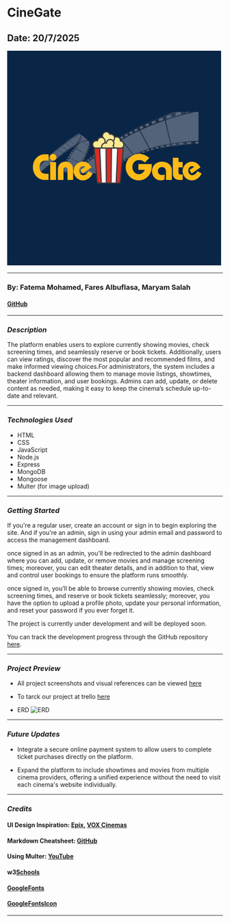 # CineGate

## Date: 20/7/2025

![Image 1](image/logo.png)

---

### By: Fatema Mohamed, Fares Albuflasa, Maryam Salah

#### [GitHub](https://github.com/FerasAlbuflasa01/cinema-website)

---

### **_Description_**

The platform enables users to explore currently showing movies, check screening times, and seamlessly reserve or book tickets. Additionally, users can view ratings, discover the most popular and recommended films, and make informed viewing choices.For administrators, the system includes a backend dashboard allowing them to manage movie listings, showtimes, theater information, and user bookings. Admins can add, update, or delete content as needed, making it easy to keep the cinema’s schedule up-to-date and relevant.

---

### **_Technologies Used_**

- HTML
- CSS
- JavaScript
- Node.js
- Express
- MongoDB
- Mongoose
- Multer (for image upload)

---

### **_Getting Started_**

If you're a regular user, create an account or sign in to begin exploring the site. And if you're an admin, sign in using your admin email and password to access the management dashboard.

once signed in as an admin, you'll be redirected to the admin dashboard where you can add, update, or remove movies and manage screening times; moreover, you can edit theater details, and in addition to that, view and control user bookings to ensure the platform runs smoothly.

once signed in, you’ll be able to browse currently showing movies, check screening times, and reserve or book tickets seamlessly; moreover, you have the option to upload a profile photo, update your personal information, and reset your password if you ever forget it.

The project is currently under development and will be deployed soon.

You can track the development progress through the GitHub repository [here](https://github.com/FerasAlbuflasa01/cinema-website).

---

### **_Project Preview_**

- All project screenshots and visual references can be viewed [here](https://drive.google.com/file/d/1jH3iORZ3LbZDXxyJwevK8hZ0L3YHkoAa/view)

- To tarck our project at trello [here](https://trello.com/b/cEx1qjnE/cinegate)

- ERD ![ERD](https://i.imgur.com/58hoEYr.jpeg)

---

### **_Future Updates_**

- Integrate a secure online payment system to allow users to complete ticket purchases directly on the platform.

- Expand the platform to include showtimes and movies from multiple cinema providers, offering a unified experience without the need to visit each cinema's website individually.

---

### **_Credits_**

#### UI Design Inspiration: [Epix](https://www.epixcinemas.com/), [VOX Cinemas](https://bhr.voxcinemas.com/showtimes?&w=th&gad_source=1&gad_campaignid=21065925566&gbraid=0AAAAAC6jtJQEj1a4qUvOQdtK6PwN5cgwE&gclid=Cj0KCQjwhO3DBhDkARIsANxrhTo31WIDpK9HbScP1E0o6ZWRUmMzMcUXT8gIJRtYx1vwpZ03APsSVVcaAufAEALw_wcB)

#### Markdown Cheatsheet: [GitHub](https://github.com/FerasAlbuflasa01/cinema-website)

#### Using Multer: [YouTube](https://www.youtube.com/watch?v=wIOpe8S2Mk8)

#### w3[Schools](https://www.w3schools.com/)

#### [GoogleFonts](https://fonts.google.com/)

####  [GoogleFontsIcon](https://fonts.google.com/icons)




---
